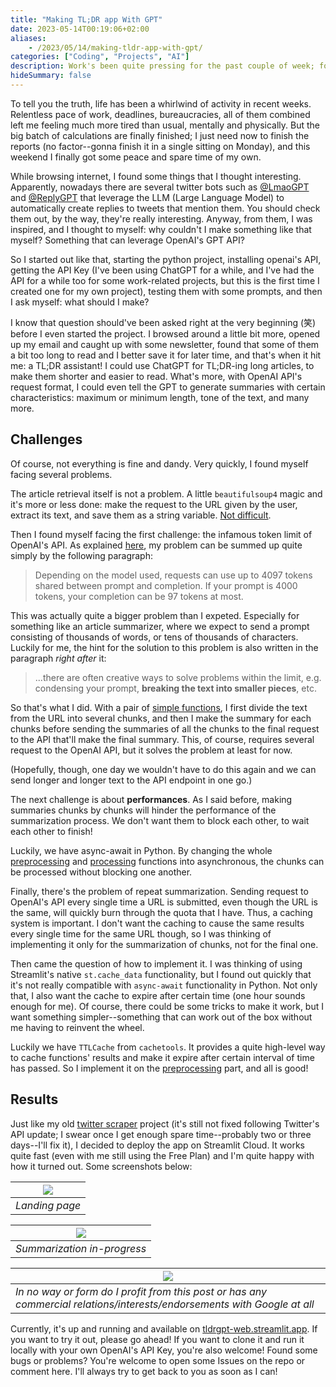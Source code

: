 ```yaml
---
title: "Making TL;DR app With GPT"
date: 2023-05-14T00:19:06+02:00
aliases:
    - /2023/05/14/making-tldr-app-with-gpt/
categories: ["Coding", "Projects", "AI"]
description: Work's been quite pressing for the past couple of week; for relaxation, I sprint-coded a webapp (using Streamlit) to summarize articles on the web this weekend.
hideSummary: false
---
```


To tell you the truth, life has been a whirlwind of activity in recent weeks. Relentless pace of work, deadlines, bureaucracies, all of them combined left me feeling much more tired than usual, mentally and physically. But the big batch of calculations are finally finished; I just need now to finish the reports (no factor--gonna finish it in a single sitting on Monday), and this weekend I finally got some peace and spare time of my own.

While browsing internet, I found some things that I thought interesting. Apparently, nowadays there are several twitter bots such as [@LmaoGPT](https://twitter.com/LmaoGPT) and [@ReplyGPT](https://twitter.com/replygpt) that leverage the LLM (Large Language Model) to automatically create replies to tweets that mention them. You should check them out, by the way, they're really interesting. Anyway, from them, I was inspired, and I thought to myself: why couldn't I make something like that myself? Something that can leverage OpenAI's GPT API?

So I started out like that, starting the python project, installing openai's API, getting the API Key (I've been using ChatGPT for a while, and I've had the API for a while too for some work-related projects, but this is the first time I created one for my own project), testing them with some prompts, and then I ask myself: what should I make?

I know that question should've been asked right at the very beginning (笑) before I even started the project. I browsed around a little bit more, opened up my email and caught up with some newsletter, found that some of them a bit too long to read and I better save it for later time, and that's when it hit me: a TL;DR assistant! I could use ChatGPT for TL;DR-ing long articles, to make them shorter and easier to read. What's more, with OpenAI API's request format, I could even tell the GPT to generate summaries with certain characteristics: maximum or minimum length, tone of the text, and many more. 

## Challenges

Of course, not everything is fine and dandy. Very quickly, I found myself facing several problems.

The article retrieval itself is not a problem. A little `beautifulsoup4` magic and it's more or less done: make the request to the URL given by the user, extract its text, and save them as a string variable. [Not difficult](https://github.com/ahmad-alkadri/tldrgpt-web/blob/main/src/textgetter.py).

Then I found myself facing the first challenge: the infamous token limit of OpenAI's API. As explained [here](https://help.openai.com/en/articles/4936856-what-are-tokens-and-how-to-count-them), my problem can be summed up quite simply by the following paragraph:

> Depending on the model used, requests can use up to 4097 tokens shared between prompt and completion. If your prompt is 4000 tokens, your completion can be 97 tokens at most.

This was actually quite a bigger problem than I expeted. Especially for something like an article summarizer, where we expect to send a prompt consisting of thousands of words, or tens of thousands of characters. Luckily for me, the hint for the solution to this problem is also written in the paragraph *right after* it:

> ...there are often creative ways to solve problems within the limit, e.g. condensing your prompt, **breaking the text into smaller pieces**, etc.

So that's what I did. With a pair of [simple functions](https://github.com/ahmad-alkadri/tldrgpt-web/blob/b013129c1708d22f383257f66a18ce44d646af6e/src/preprocess.py), I first divide the text from the URL into several chunks, and then I make the summary for each chunks before sending the summaries of all the chunks to the final request to the API that'll make the final summary. This, of course, requires several request to the OpenAI API, but it solves the problem at least for now.

(Hopefully, though, one day we wouldn't have to do this again and we can send longer and longer text to the API endpoint in one go.)

The next challenge is about **performances**. As I said before, making summaries chunks by chunks will hinder the performance of the summarization process. We don't want them to block each other, to wait each other to finish!

Luckily, we have async-await in Python. By changing the whole [preprocessing](https://github.com/ahmad-alkadri/tldrgpt-web/blob/b013129c1708d22f383257f66a18ce44d646af6e/src/preprocess.py) and [processing](https://github.com/ahmad-alkadri/tldrgpt-web/blob/b013129c1708d22f383257f66a18ce44d646af6e/src/process.py) functions into asynchronous, the chunks can be processed without blocking one another.

Finally, there's the problem of repeat summarization. Sending request to OpenAI's API every single time a URL is submitted, even though the URL is the same, will quickly burn through the quota that I have. Thus, a caching system is important. I don't want the caching to cause the same results every single time for the same URL though, so I was thinking of implementing it only for the summarization of chunks, not for the final one. 

Then came the question of how to implement it. I was thinking of using Streamlit's native `st.cache_data` functionality, but I found out quickly that it's not really compatible with `async-await` functionality in Python. Not only that, I also want the cache to expire after certain time (one hour sounds enough for me). Of course, there could be some tricks to make it work, but I want something simpler--something that can work out of the box without me having to reinvent the wheel.

Luckily we have `TTLCache` from `cachetools`. It provides a quite high-level way to cache functions' results and make it expire after certain interval of time has passed. So I implement it on the [preprocessing](https://github.com/ahmad-alkadri/tldrgpt-web/blob/b013129c1708d22f383257f66a18ce44d646af6e/src/preprocess.py) part, and all is good!

## Results

Just like my old [twitter scraper](/posts/saying-goodbye-to-heroku) project (it's still not fixed following Twitter's API update; I swear once I get enough spare time--probably two or three days--I'll fix it), I decided to deploy the app on Streamlit Cloud. It works quite fast (even with me still using the Free Plan) and I'm quite happy with how it turned out. Some screenshots below:

| ![](/assets/img/making-tldr-with-gpt/ss_1.png) |
| --- |
| *Landing page* |

| ![](/assets/img/making-tldr-with-gpt/ss_2.png) |
| --- |
| *Summarization in-progress* |

| ![](/assets/img/making-tldr-with-gpt/ss_3.png) |
| --- |
| *In no way or form do I profit from this post or has any commercial relations/interests/endorsements with Google at all* |

Currently, it's up and running and available on [tldrgpt-web.streamlit.app](https://tldrgpt-web.streamlit.app). If you want to try it out, please go ahead! If you want to clone it and run it locally with your own OpenAI's API Key, you're also welcome! Found some bugs or problems? You're welcome to open some Issues on the repo or comment here. I'll always try to get back to you as soon as I can!